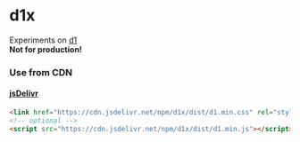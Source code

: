 # d1x

Experiments on [d1](https://github.com/vvvkor/d1)  
**Not for production!**

### Use from CDN

#### [jsDelivr](https://www.jsdelivr.com/package/npm/d1x)

```html
<link href="https://cdn.jsdelivr.net/npm/d1x/dist/d1.min.css" rel="stylesheet">
<!-- optional -->
<script src="https://cdn.jsdelivr.net/npm/d1x/dist/d1.min.js"></script>
```